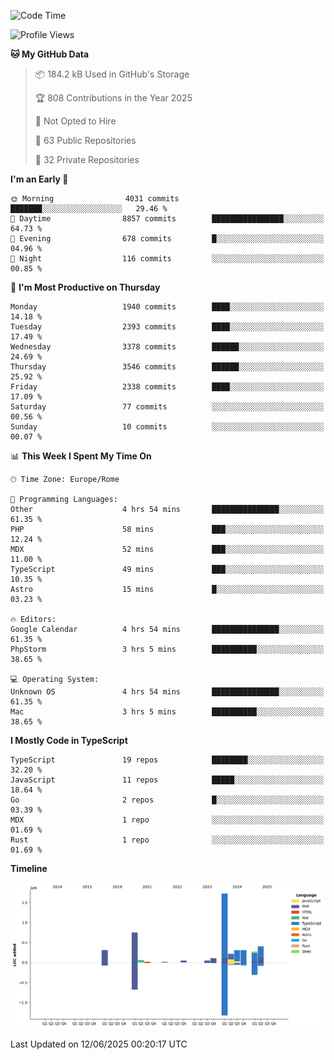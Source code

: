 <!--START_SECTION:waka-->
![Code Time](http://img.shields.io/badge/Code%20Time-6%2C075%20hrs%2050%20mins-blue)

![Profile Views](http://img.shields.io/badge/Profile%20Views-10-blue)

**🐱 My GitHub Data** 

> 📦 184.2 kB Used in GitHub's Storage 
 > 
> 🏆 808 Contributions in the Year 2025
 > 
> 🚫 Not Opted to Hire
 > 
> 📜 63 Public Repositories 
 > 
> 🔑 32 Private Repositories 
 > 
**I'm an Early 🐤** 

```text
🌞 Morning                4031 commits        ███████░░░░░░░░░░░░░░░░░░   29.46 % 
🌆 Daytime                8857 commits        ████████████████░░░░░░░░░   64.73 % 
🌃 Evening                678 commits         █░░░░░░░░░░░░░░░░░░░░░░░░   04.96 % 
🌙 Night                  116 commits         ░░░░░░░░░░░░░░░░░░░░░░░░░   00.85 % 
```
📅 **I'm Most Productive on Thursday** 

```text
Monday                   1940 commits        ████░░░░░░░░░░░░░░░░░░░░░   14.18 % 
Tuesday                  2393 commits        ████░░░░░░░░░░░░░░░░░░░░░   17.49 % 
Wednesday                3378 commits        ██████░░░░░░░░░░░░░░░░░░░   24.69 % 
Thursday                 3546 commits        ██████░░░░░░░░░░░░░░░░░░░   25.92 % 
Friday                   2338 commits        ████░░░░░░░░░░░░░░░░░░░░░   17.09 % 
Saturday                 77 commits          ░░░░░░░░░░░░░░░░░░░░░░░░░   00.56 % 
Sunday                   10 commits          ░░░░░░░░░░░░░░░░░░░░░░░░░   00.07 % 
```


📊 **This Week I Spent My Time On** 

```text
🕑︎ Time Zone: Europe/Rome

💬 Programming Languages: 
Other                    4 hrs 54 mins       ███████████████░░░░░░░░░░   61.35 % 
PHP                      58 mins             ███░░░░░░░░░░░░░░░░░░░░░░   12.24 % 
MDX                      52 mins             ███░░░░░░░░░░░░░░░░░░░░░░   11.00 % 
TypeScript               49 mins             ███░░░░░░░░░░░░░░░░░░░░░░   10.35 % 
Astro                    15 mins             █░░░░░░░░░░░░░░░░░░░░░░░░   03.23 % 

🔥 Editors: 
Google Calendar          4 hrs 54 mins       ███████████████░░░░░░░░░░   61.35 % 
PhpStorm                 3 hrs 5 mins        ██████████░░░░░░░░░░░░░░░   38.65 % 

💻 Operating System: 
Unknown OS               4 hrs 54 mins       ███████████████░░░░░░░░░░   61.35 % 
Mac                      3 hrs 5 mins        ██████████░░░░░░░░░░░░░░░   38.65 % 
```

**I Mostly Code in TypeScript** 

```text
TypeScript               19 repos            ████████░░░░░░░░░░░░░░░░░   32.20 % 
JavaScript               11 repos            █████░░░░░░░░░░░░░░░░░░░░   18.64 % 
Go                       2 repos             █░░░░░░░░░░░░░░░░░░░░░░░░   03.39 % 
MDX                      1 repo              ░░░░░░░░░░░░░░░░░░░░░░░░░   01.69 % 
Rust                     1 repo              ░░░░░░░░░░░░░░░░░░░░░░░░░   01.69 % 
```



**Timeline**

![Lines of Code chart](https://raw.githubusercontent.com/frnwtr/frnwtr/main/assets/bar_graph.png)


 Last Updated on 12/06/2025 00:20:17 UTC
<!--END_SECTION:waka-->